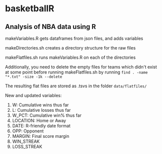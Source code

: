 # basketballR
## Analysis of NBA data using R

makeVariables.R gets dataframes from json files, and adds variables

makeDirectories.sh creates a directory structure for the raw files

makeFlatfiles.sh runs makeVariables.R on each of the directories

Additionally, you need to delete the empty files for teams which didn't 
exist at some point before running makeFlatfiles.sh  by running 
`find . -name "*.txt" -size -1k --delete`

The resulting flat files are stored as .tsvs in the folder `data/flatfiles/`

New and updated variables:

1. W: Cumulative wins thus far
2. L: Cumulative losses thus far
3. W_PCT: Cumulative win% thus far
4. LOCATION: Home or Away
5. DATE: R-friendly date format
6. OPP: Opponent
7. MARGIN: Final score margin
8. WIN_STREAK
9. LOSS_STREAK

